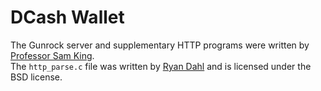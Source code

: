 # DCash Wallet

The Gunrock server and supplementary HTTP programs were written by [Professor Sam King](https://bob.cs.ucdavis.edu).   
The `http_parse.c` file was written by [Ryan Dahl](https://github.com/ry) and is licensed under the BSD license.
